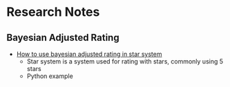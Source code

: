 # Research Notes

## Bayesian Adjusted Rating
* [How to use bayesian adjusted rating in star system][1]
  * Star system is a system used for rating with stars, commonly using 5 stars
  * Python example



[1]:https://medium.com/district-data-labs/computing-a-bayesian-estimate-of-star-rating-means-651496a890ab
